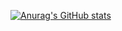 [![Anurag's GitHub stats](https://github-readme-stats.vercel.app/api?username=qyn1126)](https://github.com/anuraghazra/github-readme-stats)

